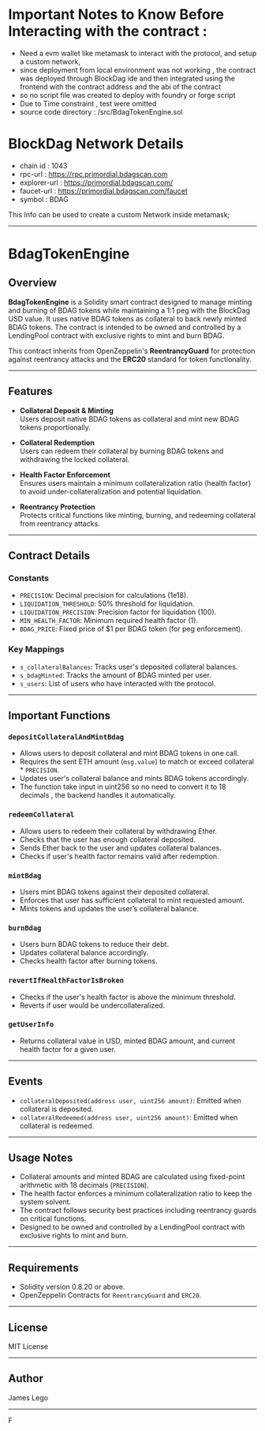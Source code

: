 # Important Notes to Know Before Interacting with the contract : 
- Need a  evm wallet like metamask to interact with the protocol, and setup a custom network,
- since deployment from local environment was not working , the contract was deployed through BlockDag ide
  and then integrated using the frontend with the contract address and the abi of the contract
- so no script file was created to deploy with foundry or forge script
- Due to Time constraint , test were omitted
- source code directory : /src/BdagTokenEngine.sol

# BlockDag Network Details
- chain id     : 1043
- rpc-url      : https://rpc.primordial.bdagscan.com
- explorer-url : https://primordial.bdagscan.com/
- faucet-url   : https://primordial.bdagscan.com/faucet
- symbol       : BDAG

This Info can be used to create a custom Network inside metamask;

---



# BdagTokenEngine

## Overview

**BdagTokenEngine** is a Solidity smart contract designed to manage minting and burning of BDAG tokens while maintaining a 1:1 peg with the BlockDag USD value. It uses native BDAG tokens as collateral to back newly minted BDAG tokens. The contract is intended to be owned and controlled by a LendingPool contract with exclusive rights to mint and burn BDAG.

This contract inherits from OpenZeppelin's **ReentrancyGuard** for protection against reentrancy attacks and the **ERC20** standard for token functionality.

---

## Features

- **Collateral Deposit & Minting**  
  Users deposit native BDAG tokens as collateral and mint new BDAG tokens proportionally.

- **Collateral Redemption**  
  Users can redeem their collateral by burning BDAG tokens and withdrawing the locked collateral.

- **Health Factor Enforcement**  
  Ensures users maintain a minimum collateralization ratio (health factor) to avoid under-collateralization and potential liquidation.

- **Reentrancy Protection**  
  Protects critical functions like minting, burning, and redeeming collateral from reentrancy attacks.

---

## Contract Details

### Constants

- `PRECISION`: Decimal precision for calculations (1e18).
- `LIQUIDATION_THRESHOLD`: 50% threshold for liquidation.
- `LIQUIDATION_PRECISION`: Precision factor for liquidation (100).
- `MIN_HEALTH_FACTOR`: Minimum required health factor (1).
- `BDAG_PRICE`: Fixed price of $1 per BDAG token (for peg enforcement).

### Key Mappings

- `s_collateralBalances`: Tracks user's deposited collateral balances.
- `s_bdagMinted`: Tracks the amount of BDAG minted per user.
- `s_users`: List of users who have interacted with the protocol.

---

## Important Functions

### `depositCollateralAndMintBdag`


- Allows users to deposit collateral and mint BDAG tokens in one call.
- Requires the sent ETH amount (`msg.value`) to match or exceed collateral * `PRECISION`.
- Updates user's collateral balance and mints BDAG tokens accordingly.
- The function take input in uint256 so no need to convert it to 18 decimals , the backend handles it automatically.
  
### `redeemCollateral`


- Allows users to redeem their collateral by withdrawing Ether.
- Checks that the user has enough collateral deposited.
- Sends Ether back to the user and updates collateral balances.
- Checks if user's health factor remains valid after redemption.

### `mintBdag`


- Users mint BDAG tokens against their deposited collateral.
- Enforces that user has sufficient collateral to mint requested amount.
- Mints tokens and updates the user’s collateral balance.

### `burnBdag`


- Users burn BDAG tokens to reduce their debt.
- Updates collateral balance accordingly.
- Checks health factor after burning tokens.

### `revertIfHealthFactorIsBroken`


- Checks if the user's health factor is above the minimum threshold.
- Reverts if user would be undercollateralized.

### `getUserInfo`


- Returns collateral value in USD, minted BDAG amount, and current health factor for a given user.

---

## Events

- `collateralDeposited(address user, uint256 amount)`: Emitted when collateral is deposited.
- `collateralRedeemed(address user, uint256 amount)`: Emitted when collateral is redeemed.

---

## Usage Notes

- Collateral amounts and minted BDAG are calculated using fixed-point arithmetic with 18 decimals (`PRECISION`).
- The health factor enforces a minimum collateralization ratio to keep the system solvent.
- The contract follows security best practices including reentrancy guards on critical functions.
- Designed to be owned and controlled by a LendingPool contract with exclusive rights to mint and burn.

---

## Requirements

- Solidity version 0.8.20 or above.
- OpenZeppelin Contracts for `ReentrancyGuard` and `ERC20`.

---

## License

MIT License

---

## Author

James Lego

---

F


